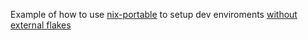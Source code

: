Example of how to use [nix-portable](https://github.com/DavHau/nix-portable) to 
setup dev enviroments [without external flakes](https://github.com/DavHau/nix-portable#bundle-whole-dev-environment)